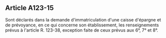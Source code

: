 Article A123-15
----
Sont déclarés dans la demande d'immatriculation d'une caisse d'épargne et de
prévoyance, en ce qui concerne son établissement, les renseignements prévus à
l'article R. 123-38, exception faite de ceux prévus aux 6°, 7° et 8°.
